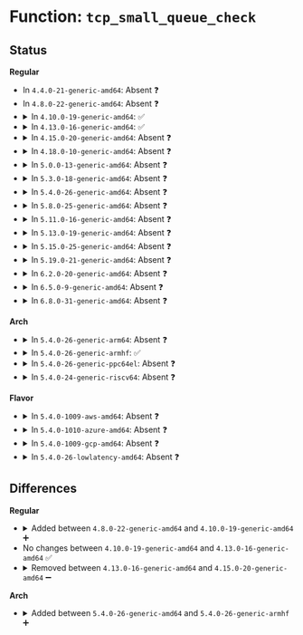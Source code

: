 # Function: <code>tcp_small_queue_check</code>

## Status
<b>Regular</b>
<ul>
<li>
In <code>4.4.0-21-generic-amd64</code>: Absent ❓
</li>
<li>
In <code>4.8.0-22-generic-amd64</code>: Absent ❓
</li>
<li>
<details>
<summary>In <code>4.10.0-19-generic-amd64</code>: ✅</summary>

```c
bool tcp_small_queue_check(struct sock * sk, const struct sk_buff * skb, unsigned int factor)
```

```json
{
  "name": "tcp_small_queue_check",
  "collision_type": "Unique Static",
  "inline_type": "No",
  "funcs": [
    {
      "addr": 18446744071587305312,
      "name": "tcp_small_queue_check",
      "external": false,
      "loc": "net/ipv4/tcp_output.c:2085",
      "file": "net/ipv4/tcp_output.c",
      "inline": "seen, unknown",
      "caller_inline": [],
      "caller_func": [
        "net/ipv4/tcp_output.c:tcp_write_xmit"
      ]
    }
  ],
  "symbols": [
    {
      "addr": 18446744071587305312,
      "name": "tcp_small_queue_check",
      "section": ".text",
      "bind": "STB_LOCAL",
      "size": 106
    }
  ]
}
```
</details>
</li>
<li>
<details>
<summary>In <code>4.13.0-16-generic-amd64</code>: ✅</summary>

```c
bool tcp_small_queue_check(struct sock * sk, const struct sk_buff * skb, unsigned int factor)
```

```json
{
  "name": "tcp_small_queue_check",
  "collision_type": "Unique Static",
  "inline_type": "No",
  "funcs": [
    {
      "addr": 18446744071587437008,
      "name": "tcp_small_queue_check",
      "external": false,
      "loc": "net/ipv4/tcp_output.c:2171",
      "file": "net/ipv4/tcp_output.c",
      "inline": "seen, unknown",
      "caller_inline": [],
      "caller_func": [
        "net/ipv4/tcp_output.c:tcp_write_xmit"
      ]
    }
  ],
  "symbols": [
    {
      "addr": 18446744071587437008,
      "name": "tcp_small_queue_check",
      "section": ".text",
      "bind": "STB_LOCAL",
      "size": 106
    }
  ]
}
```
</details>
</li>
<li>
<details>
<summary>In <code>4.15.0-20-generic-amd64</code>: Absent ❓</summary>

```json
{
  "name": "tcp_small_queue_check",
  "collision_type": "Unique Static",
  "inline_type": "Selective",
  "funcs": [
    {
      "addr": 18446744071587960816,
      "name": "tcp_small_queue_check",
      "external": false,
      "loc": "net/ipv4/tcp_output.c:2222",
      "file": "net/ipv4/tcp_output.c",
      "inline": "not declared, inlined",
      "caller_inline": [],
      "caller_func": [
        "net/ipv4/tcp_output.c:tcp_write_xmit"
      ]
    }
  ],
  "symbols": [
    {
      "addr": 18446744071587960816,
      "name": "tcp_small_queue_check.isra.28",
      "section": ".text",
      "bind": "STB_LOCAL",
      "size": 97
    }
  ]
}
```
</details>
</li>
<li>
<details>
<summary>In <code>4.18.0-10-generic-amd64</code>: Absent ❓</summary>

```json
{
  "name": "tcp_small_queue_check",
  "collision_type": "Unique Static",
  "inline_type": "Selective",
  "funcs": [
    {
      "addr": 18446744071588309568,
      "name": "tcp_small_queue_check",
      "external": false,
      "loc": "net/ipv4/tcp_output.c:2205",
      "file": "net/ipv4/tcp_output.c",
      "inline": "not declared, inlined",
      "caller_inline": [],
      "caller_func": [
        "net/ipv4/tcp_output.c:tcp_write_xmit"
      ]
    }
  ],
  "symbols": [
    {
      "addr": 18446744071588309568,
      "name": "tcp_small_queue_check.isra.33",
      "section": ".text",
      "bind": "STB_LOCAL",
      "size": 96
    }
  ]
}
```
</details>
</li>
<li>
<details>
<summary>In <code>5.0.0-13-generic-amd64</code>: Absent ❓</summary>

```json
{
  "name": "tcp_small_queue_check",
  "collision_type": "Unique Static",
  "inline_type": "Selective",
  "funcs": [
    {
      "addr": 18446744071588498752,
      "name": "tcp_small_queue_check",
      "external": false,
      "loc": "net/ipv4/tcp_output.c:2228",
      "file": "net/ipv4/tcp_output.c",
      "inline": "not declared, inlined",
      "caller_inline": [],
      "caller_func": [
        "net/ipv4/tcp_output.c:tcp_write_xmit"
      ]
    }
  ],
  "symbols": [
    {
      "addr": 18446744071588498752,
      "name": "tcp_small_queue_check.isra.36",
      "section": ".text",
      "bind": "STB_LOCAL",
      "size": 116
    }
  ]
}
```
</details>
</li>
<li>
<details>
<summary>In <code>5.3.0-18-generic-amd64</code>: Absent ❓</summary>

```json
{
  "name": "tcp_small_queue_check",
  "collision_type": "Unique Static",
  "inline_type": "Selective",
  "funcs": [
    {
      "addr": 18446744071588907776,
      "name": "tcp_small_queue_check",
      "external": false,
      "loc": "net/ipv4/tcp_output.c:2244",
      "file": "net/ipv4/tcp_output.c",
      "inline": "not declared, inlined",
      "caller_inline": [],
      "caller_func": [
        "net/ipv4/tcp_output.c:tcp_write_xmit"
      ]
    }
  ],
  "symbols": [
    {
      "addr": 18446744071588907776,
      "name": "tcp_small_queue_check.isra.0",
      "section": ".text",
      "bind": "STB_LOCAL",
      "size": 156
    }
  ]
}
```
</details>
</li>
<li>
<details>
<summary>In <code>5.4.0-26-generic-amd64</code>: Absent ❓</summary>

```json
{
  "name": "tcp_small_queue_check",
  "collision_type": "Unique Static",
  "inline_type": "Selective",
  "funcs": [
    {
      "addr": 18446744071589131824,
      "name": "tcp_small_queue_check",
      "external": false,
      "loc": "net/ipv4/tcp_output.c:2263",
      "file": "net/ipv4/tcp_output.c",
      "inline": "not declared, inlined",
      "caller_inline": [],
      "caller_func": [
        "net/ipv4/tcp_output.c:tcp_write_xmit"
      ]
    }
  ],
  "symbols": [
    {
      "addr": 18446744071589131824,
      "name": "tcp_small_queue_check.isra.0",
      "section": ".text",
      "bind": "STB_LOCAL",
      "size": 151
    }
  ]
}
```
</details>
</li>
<li>
<details>
<summary>In <code>5.8.0-25-generic-amd64</code>: Absent ❓</summary>

```json
{
  "name": "tcp_small_queue_check",
  "collision_type": "Unique Static",
  "inline_type": "Selective",
  "funcs": [
    {
      "addr": 18446744071590100704,
      "name": "tcp_small_queue_check",
      "external": false,
      "loc": "net/ipv4/tcp_output.c:2326",
      "file": "net/ipv4/tcp_output.c",
      "inline": "not declared, inlined",
      "caller_inline": [],
      "caller_func": [
        "net/ipv4/tcp_output.c:tcp_write_xmit"
      ]
    }
  ],
  "symbols": [
    {
      "addr": 18446744071590100704,
      "name": "tcp_small_queue_check.isra.0",
      "section": ".text",
      "bind": "STB_LOCAL",
      "size": 151
    }
  ]
}
```
</details>
</li>
<li>
<details>
<summary>In <code>5.11.0-16-generic-amd64</code>: Absent ❓</summary>

```json
{
  "name": "tcp_small_queue_check",
  "collision_type": "Unique Static",
  "inline_type": "Selective",
  "funcs": [
    {
      "addr": 18446744071590147168,
      "name": "tcp_small_queue_check",
      "external": false,
      "loc": "net/ipv4/tcp_output.c:2496",
      "file": "net/ipv4/tcp_output.c",
      "inline": "not declared, inlined",
      "caller_inline": [],
      "caller_func": [
        "net/ipv4/tcp_output.c:tcp_write_xmit"
      ]
    }
  ],
  "symbols": [
    {
      "addr": 18446744071590147168,
      "name": "tcp_small_queue_check.isra.0",
      "section": ".text",
      "bind": "STB_LOCAL",
      "size": 151
    }
  ]
}
```
</details>
</li>
<li>
<details>
<summary>In <code>5.13.0-19-generic-amd64</code>: Absent ❓</summary>

```json
{
  "name": "tcp_small_queue_check",
  "collision_type": "Unique Static",
  "inline_type": "Selective",
  "funcs": [
    {
      "addr": 18446744071590061184,
      "name": "tcp_small_queue_check",
      "external": false,
      "loc": "net/ipv4/tcp_output.c:2497",
      "file": "net/ipv4/tcp_output.c",
      "inline": "not declared, inlined",
      "caller_inline": [],
      "caller_func": [
        "net/ipv4/tcp_output.c:tcp_write_xmit"
      ]
    }
  ],
  "symbols": [
    {
      "addr": 18446744071590061184,
      "name": "tcp_small_queue_check.isra.0",
      "section": ".text",
      "bind": "STB_LOCAL",
      "size": 154
    }
  ]
}
```
</details>
</li>
<li>
<details>
<summary>In <code>5.15.0-25-generic-amd64</code>: Absent ❓</summary>

```json
{
  "name": "tcp_small_queue_check",
  "collision_type": "Unique Static",
  "inline_type": "Selective",
  "funcs": [
    {
      "addr": 0,
      "name": "tcp_small_queue_check",
      "external": false,
      "loc": "net/ipv4/tcp_output.c:2497",
      "file": "net/ipv4/tcp_output.c",
      "inline": "not declared, inlined",
      "caller_inline": [],
      "caller_func": [
        "net/ipv4/tcp_output.c:tcp_write_xmit"
      ]
    }
  ],
  "symbols": [
    {
      "addr": 18446744071590834944,
      "name": "tcp_small_queue_check.isra.0",
      "section": ".text",
      "bind": "STB_LOCAL",
      "size": 185
    },
    {
      "addr": 18446744071592718036,
      "name": "tcp_small_queue_check.isra.0.cold",
      "section": ".text",
      "bind": "STB_LOCAL",
      "size": 38
    }
  ]
}
```
</details>
</li>
<li>
<details>
<summary>In <code>5.19.0-21-generic-amd64</code>: Absent ❓</summary>

```json
{
  "name": "tcp_small_queue_check",
  "collision_type": "Unique Static",
  "inline_type": "Selective",
  "funcs": [
    {
      "addr": 0,
      "name": "tcp_small_queue_check",
      "external": false,
      "loc": "net/ipv4/tcp_output.c:2497",
      "file": "net/ipv4/tcp_output.c",
      "inline": "not declared, inlined",
      "caller_inline": [],
      "caller_func": [
        "net/ipv4/tcp_output.c:tcp_write_xmit"
      ]
    }
  ],
  "symbols": [
    {
      "addr": 18446744071592470912,
      "name": "tcp_small_queue_check.isra.0",
      "section": ".text",
      "bind": "STB_LOCAL",
      "size": 194
    },
    {
      "addr": 18446744071594604459,
      "name": "tcp_small_queue_check.isra.0.cold",
      "section": ".text",
      "bind": "STB_LOCAL",
      "size": 38
    }
  ]
}
```
</details>
</li>
<li>
<details>
<summary>In <code>6.2.0-20-generic-amd64</code>: Absent ❓</summary>

```json
{
  "name": "tcp_small_queue_check",
  "collision_type": "Unique Static",
  "inline_type": "Selective",
  "funcs": [
    {
      "addr": 0,
      "name": "tcp_small_queue_check",
      "external": false,
      "loc": "net/ipv4/tcp_output.c:2499",
      "file": "net/ipv4/tcp_output.c",
      "inline": "not declared, inlined",
      "caller_inline": [],
      "caller_func": [
        "net/ipv4/tcp_output.c:tcp_write_xmit"
      ]
    }
  ],
  "symbols": [
    {
      "addr": 18446744071594326176,
      "name": "tcp_small_queue_check.isra.0",
      "section": ".text",
      "bind": "STB_LOCAL",
      "size": 194
    },
    {
      "addr": 18446744071596339773,
      "name": "tcp_small_queue_check.isra.0.cold",
      "section": ".text",
      "bind": "STB_LOCAL",
      "size": 38
    }
  ]
}
```
</details>
</li>
<li>
<details>
<summary>In <code>6.5.0-9-generic-amd64</code>: Absent ❓</summary>

```json
{
  "name": "tcp_small_queue_check",
  "collision_type": "Unique Static",
  "inline_type": "Selective",
  "funcs": [
    {
      "addr": 0,
      "name": "tcp_small_queue_check",
      "external": false,
      "loc": "net/ipv4/tcp_output.c:2541",
      "file": "net/ipv4/tcp_output.c",
      "inline": "not declared, inlined",
      "caller_inline": [],
      "caller_func": [
        "net/ipv4/tcp_output.c:tcp_write_xmit"
      ]
    }
  ],
  "symbols": [
    {
      "addr": 18446744071594711776,
      "name": "tcp_small_queue_check.isra.0",
      "section": ".text",
      "bind": "STB_LOCAL",
      "size": 194
    },
    {
      "addr": 18446744071596869125,
      "name": "tcp_small_queue_check.isra.0.cold",
      "section": ".text",
      "bind": "STB_LOCAL",
      "size": 38
    }
  ]
}
```
</details>
</li>
<li>
<details>
<summary>In <code>6.8.0-31-generic-amd64</code>: Absent ❓</summary>

```json
{
  "name": "tcp_small_queue_check",
  "collision_type": "Unique Static",
  "inline_type": "Selective",
  "funcs": [
    {
      "addr": 0,
      "name": "tcp_small_queue_check",
      "external": false,
      "loc": "net/ipv4/tcp_output.c:2597",
      "file": "net/ipv4/tcp_output.c",
      "inline": "not declared, inlined",
      "caller_inline": [],
      "caller_func": [
        "net/ipv4/tcp_output.c:tcp_write_xmit"
      ]
    }
  ],
  "symbols": [
    {
      "addr": 18446744071595514480,
      "name": "tcp_small_queue_check.isra.0",
      "section": ".text",
      "bind": "STB_LOCAL",
      "size": 213
    },
    {
      "addr": 18446744071597793025,
      "name": "tcp_small_queue_check.isra.0.cold",
      "section": ".text",
      "bind": "STB_LOCAL",
      "size": 38
    }
  ]
}
```
</details>
</li>
</ul>
<b>Arch</b>
<ul>
<li>
<details>
<summary>In <code>5.4.0-26-generic-arm64</code>: Absent ❓</summary>

```json
{
  "name": "tcp_small_queue_check",
  "collision_type": "Unique Static",
  "inline_type": "Selective",
  "funcs": [
    {
      "addr": 18446603336502747560,
      "name": "tcp_small_queue_check",
      "external": false,
      "loc": "net/ipv4/tcp_output.c:2263",
      "file": "net/ipv4/tcp_output.c",
      "inline": "not declared, inlined",
      "caller_inline": [],
      "caller_func": [
        "net/ipv4/tcp_output.c:tcp_write_xmit"
      ]
    }
  ],
  "symbols": [
    {
      "addr": 18446603336502747560,
      "name": "tcp_small_queue_check.isra.0",
      "section": ".text",
      "bind": "STB_LOCAL",
      "size": 220
    }
  ]
}
```
</details>
</li>
<li>
<details>
<summary>In <code>5.4.0-26-generic-armhf</code>: ✅</summary>

```c
bool tcp_small_queue_check(struct sock * sk, const struct sk_buff * skb, unsigned int factor)
```

```json
{
  "name": "tcp_small_queue_check",
  "collision_type": "Unique Static",
  "inline_type": "No",
  "funcs": [
    {
      "addr": 3235449836,
      "name": "tcp_small_queue_check",
      "external": false,
      "loc": "net/ipv4/tcp_output.c:2263",
      "file": "net/ipv4/tcp_output.c",
      "inline": "seen, unknown",
      "caller_inline": [],
      "caller_func": [
        "net/ipv4/tcp_output.c:tcp_write_xmit"
      ]
    }
  ],
  "symbols": [
    {
      "addr": 3235449836,
      "name": "tcp_small_queue_check",
      "section": ".text",
      "bind": "STB_LOCAL",
      "size": 200
    }
  ]
}
```
</details>
</li>
<li>
<details>
<summary>In <code>5.4.0-26-generic-ppc64el</code>: Absent ❓</summary>

```json
{
  "name": "tcp_small_queue_check",
  "collision_type": "Unique Static",
  "inline_type": "Selective",
  "funcs": [
    {
      "addr": 13835058055296373824,
      "name": "tcp_small_queue_check",
      "external": false,
      "loc": "net/ipv4/tcp_output.c:2263",
      "file": "net/ipv4/tcp_output.c",
      "inline": "not declared, inlined",
      "caller_inline": [],
      "caller_func": [
        "net/ipv4/tcp_output.c:tcp_write_xmit"
      ]
    }
  ],
  "symbols": [
    {
      "addr": 13835058055296373824,
      "name": "tcp_small_queue_check.isra.0",
      "section": ".text",
      "bind": "STB_LOCAL",
      "size": 216
    }
  ]
}
```
</details>
</li>
<li>
<details>
<summary>In <code>5.4.0-24-generic-riscv64</code>: Absent ❓</summary>

```json
{
  "name": "tcp_small_queue_check",
  "collision_type": "Unique Static",
  "inline_type": "Selective",
  "funcs": [
    {
      "addr": 18446743936278872012,
      "name": "tcp_small_queue_check",
      "external": false,
      "loc": "net/ipv4/tcp_output.c:2263",
      "file": "net/ipv4/tcp_output.c",
      "inline": "not declared, inlined",
      "caller_inline": [],
      "caller_func": [
        "net/ipv4/tcp_output.c:tcp_write_xmit"
      ]
    }
  ],
  "symbols": [
    {
      "addr": 18446743936278872012,
      "name": "tcp_small_queue_check.isra.0",
      "section": ".text",
      "bind": "STB_LOCAL",
      "size": 188
    }
  ]
}
```
</details>
</li>
</ul>
<b>Flavor</b>
<ul>
<li>
<details>
<summary>In <code>5.4.0-1009-aws-amd64</code>: Absent ❓</summary>

```json
{
  "name": "tcp_small_queue_check",
  "collision_type": "Unique Static",
  "inline_type": "Selective",
  "funcs": [
    {
      "addr": 18446744071588738208,
      "name": "tcp_small_queue_check",
      "external": false,
      "loc": "net/ipv4/tcp_output.c:2263",
      "file": "net/ipv4/tcp_output.c",
      "inline": "not declared, inlined",
      "caller_inline": [],
      "caller_func": [
        "net/ipv4/tcp_output.c:tcp_write_xmit"
      ]
    }
  ],
  "symbols": [
    {
      "addr": 18446744071588738208,
      "name": "tcp_small_queue_check.isra.0",
      "section": ".text",
      "bind": "STB_LOCAL",
      "size": 151
    }
  ]
}
```
</details>
</li>
<li>
<details>
<summary>In <code>5.4.0-1010-azure-amd64</code>: Absent ❓</summary>

```json
{
  "name": "tcp_small_queue_check",
  "collision_type": "Unique Static",
  "inline_type": "Selective",
  "funcs": [
    {
      "addr": 18446744071588450160,
      "name": "tcp_small_queue_check",
      "external": false,
      "loc": "net/ipv4/tcp_output.c:2263",
      "file": "net/ipv4/tcp_output.c",
      "inline": "not declared, inlined",
      "caller_inline": [],
      "caller_func": [
        "net/ipv4/tcp_output.c:tcp_write_xmit"
      ]
    }
  ],
  "symbols": [
    {
      "addr": 18446744071588450160,
      "name": "tcp_small_queue_check.isra.0",
      "section": ".text",
      "bind": "STB_LOCAL",
      "size": 151
    }
  ]
}
```
</details>
</li>
<li>
<details>
<summary>In <code>5.4.0-1009-gcp-amd64</code>: Absent ❓</summary>

```json
{
  "name": "tcp_small_queue_check",
  "collision_type": "Unique Static",
  "inline_type": "Selective",
  "funcs": [
    {
      "addr": 18446744071589174384,
      "name": "tcp_small_queue_check",
      "external": false,
      "loc": "net/ipv4/tcp_output.c:2263",
      "file": "net/ipv4/tcp_output.c",
      "inline": "not declared, inlined",
      "caller_inline": [],
      "caller_func": [
        "net/ipv4/tcp_output.c:tcp_write_xmit"
      ]
    }
  ],
  "symbols": [
    {
      "addr": 18446744071589174384,
      "name": "tcp_small_queue_check.isra.0",
      "section": ".text",
      "bind": "STB_LOCAL",
      "size": 151
    }
  ]
}
```
</details>
</li>
<li>
<details>
<summary>In <code>5.4.0-26-lowlatency-amd64</code>: Absent ❓</summary>

```json
{
  "name": "tcp_small_queue_check",
  "collision_type": "Unique Static",
  "inline_type": "Selective",
  "funcs": [
    {
      "addr": 18446744071589214416,
      "name": "tcp_small_queue_check",
      "external": false,
      "loc": "net/ipv4/tcp_output.c:2263",
      "file": "net/ipv4/tcp_output.c",
      "inline": "not declared, inlined",
      "caller_inline": [],
      "caller_func": [
        "net/ipv4/tcp_output.c:tcp_write_xmit"
      ]
    }
  ],
  "symbols": [
    {
      "addr": 18446744071589214416,
      "name": "tcp_small_queue_check.isra.0",
      "section": ".text",
      "bind": "STB_LOCAL",
      "size": 151
    }
  ]
}
```
</details>
</li>
</ul>

## Differences
<b>Regular</b>
<ul>
<li>
<details>
<summary>Added between <code>4.8.0-22-generic-amd64</code> and <code>4.10.0-19-generic-amd64</code> ➕</summary>

```c
bool tcp_small_queue_check(struct sock * sk, const struct sk_buff * skb, unsigned int factor)
```
</details>
</li>
<li>
No changes between <code>4.10.0-19-generic-amd64</code> and <code>4.13.0-16-generic-amd64</code> ✅
</li>
<li>
<details>
<summary>Removed between <code>4.13.0-16-generic-amd64</code> and <code>4.15.0-20-generic-amd64</code> ➖</summary>

```c
bool tcp_small_queue_check(struct sock * sk, const struct sk_buff * skb, unsigned int factor)
```
</details>
</li>
</ul>
<b>Arch</b>
<ul>
<li>
<details>
<summary>Added between <code>5.4.0-26-generic-amd64</code> and <code>5.4.0-26-generic-armhf</code> ➕</summary>

```c
bool tcp_small_queue_check(struct sock * sk, const struct sk_buff * skb, unsigned int factor)
```
</details>
</li>
</ul>
